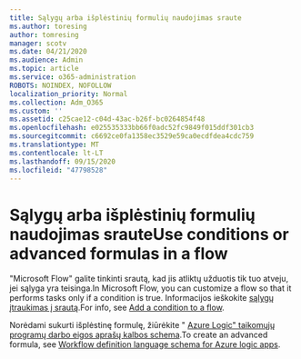 ```yaml
---
title: Sąlygų arba išplėstinių formulių naudojimas sraute
ms.author: toresing
author: tomresing
manager: scotv
ms.date: 04/21/2020
ms.audience: Admin
ms.topic: article
ms.service: o365-administration
ROBOTS: NOINDEX, NOFOLLOW
localization_priority: Normal
ms.collection: Adm_O365
ms.custom: ''
ms.assetid: c25cae12-c04d-43ac-b26f-bc0264854f48
ms.openlocfilehash: e025535333bb66f0adc52fc9849f015ddf301cb3
ms.sourcegitcommit: c6692ce0fa1358ec3529e59ca0ecdfdea4cdc759
ms.translationtype: MT
ms.contentlocale: lt-LT
ms.lasthandoff: 09/15/2020
ms.locfileid: "47798528"
---
```

# <a name="use-conditions-or-advanced-formulas-in-a-flow"></a><span data-ttu-id="4743e-102">Sąlygų arba išplėstinių formulių naudojimas sraute</span><span class="sxs-lookup"><span data-stu-id="4743e-102">Use conditions or advanced formulas in a flow</span></span>

<span data-ttu-id="4743e-103">"Microsoft Flow" galite tinkinti srautą, kad jis atliktų užduotis tik tuo atveju, jei sąlyga yra teisinga.</span><span class="sxs-lookup"><span data-stu-id="4743e-103">In Microsoft Flow, you can customize a flow so that it performs tasks only if a condition is true.</span></span> <span data-ttu-id="4743e-104">Informacijos ieškokite [sąlygų įtraukimas į srautą](https://go.microsoft.com/fwlink/?linkid=872112).</span><span class="sxs-lookup"><span data-stu-id="4743e-104">For info, see [Add a condition to a flow](https://go.microsoft.com/fwlink/?linkid=872112).</span></span>
  
<span data-ttu-id="4743e-105">Norėdami sukurti išplėstinę formulę, žiūrėkite " [Azure Logic" taikomųjų programų darbo eigos aprašų kalbos schema](https://aka.ms/logicexpressions).</span><span class="sxs-lookup"><span data-stu-id="4743e-105">To create an advanced formula, see [Workflow definition language schema for Azure logic apps](https://aka.ms/logicexpressions).</span></span>
  

